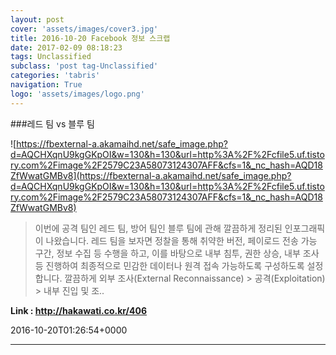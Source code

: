 ```yaml
---
layout: post
cover: 'assets/images/cover3.jpg'
title: 2016-10-20 Facebook 정보 스크랩
date: 2017-02-09 08:18:23
tags: Unclassified
subclass: 'post tag-Unclassified'
categories: 'tabris'
navigation: True
logo: 'assets/images/logo.png'
---
```


###레드 팀 vs 블루 팀

![https://fbexternal-a.akamaihd.net/safe_image.php?d=AQCHXqnU9kgGKpOI&w=130&h=130&url=http%3A%2F%2Fcfile5.uf.tistory.com%2Fimage%2F2579C23A58073124307AFF&cfs=1&_nc_hash=AQD18ZfWwatGMBv8](https://fbexternal-a.akamaihd.net/safe_image.php?d=AQCHXqnU9kgGKpOI&w=130&h=130&url=http%3A%2F%2Fcfile5.uf.tistory.com%2Fimage%2F2579C23A58073124307AFF&cfs=1&_nc_hash=AQD18ZfWwatGMBv8)

>이번에 공격 팀인 레드 팀, 방어 팀인 블루 팀에 관해 깔끔하게 정리된 인포그래픽이 나왔습니다. 레드 팀을 보자면 정찰을 통해 취약한 버전, 페이로드 전송 가능 구간, 정보 수집 등 수행을 하고, 이를 바탕으로 내부 침투, 권한 상승, 내부 조사 등 진행하여 최종적으로 민감한 데이터나 원격 접속 가능하도록 구성하도록 설정합니다. 깔끔하게 외부 조사(External Reconnaissance) > 공격(Exploitation) > 내부 진입 및 조..

**Link : <http://hakawati.co.kr/406>**

2016-10-20T01:26:54+0000

---


